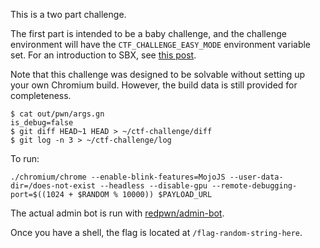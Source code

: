 This is a two part challenge. 

The first part is intended to be a baby challenge, and the challenge environment will have the `CTF_CHALLENGE_EASY_MODE` environment variable set. For an introduction to SBX, see [this post](https://robertchen.cc/blog/2021/07/07/sbx-intro.html). 

Note that this challenge was designed to be solvable without setting up your own Chromium build. However, the build data is still provided for completeness. 

```
$ cat out/pwn/args.gn
is_debug=false
$ git diff HEAD~1 HEAD > ~/ctf-challenge/diff
$ git log -n 3 > ~/ctf-challenge/log
```

To run: 
```
./chromium/chrome --enable-blink-features=MojoJS --user-data-dir=/does-not-exist --headless --disable-gpu --remote-debugging-port=$((1024 + $RANDOM % 10000)) $PAYLOAD_URL
```

The actual admin bot is run with [redpwn/admin-bot](https://github.com/redpwn/admin-bot). 

Once you have a shell, the flag is located at `/flag-random-string-here`.
